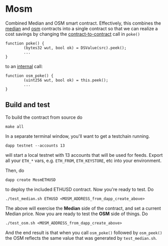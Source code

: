 # Mosm

Combined Median and OSM smart contract. Effectively, this combines the [median](https://github.com/chronicleprotocol/medianite) and [osm](https://github.com/makerdao/osm) contracts into a single contract so that we can realize a cost savings by changing the [contract-to-contract](https://github.com/makerdao/osm/blob/e36c874b4e14fba860e48c0cf99cd600c0c59efa/src/osm.sol#L133) call in `poke()`

```
function poke() {
        (bytes32 wut, bool ok) = DSValue(src).peek();
        ...
}
```

to an [internal](https://github.com/chronicleprotocol/mosm/blob/520226e71bbdf3c74c19688ac1006875c3bca35e/src/mosm.sol#L251) call:

```
function osm_poke() {
        (uint256 wut, bool ok) = this.peek();
        ...
}
```

## Build and test

To build the contract from source do

```
make all
```

In a separate terminal window, you'll want to get a testchain running.

```
dapp testnet --accounts 13
```

will start a local testnet with 13 accounts that will be used for feeds. Export all your `ETH_*` vars, e.g. `ETH_FROM`, `ETH_KEYSTORE`, etc into your environment.

Then, do

```
dapp create MosmETHUSD
```

to deploy the included ETHUSD contract. Now you're ready to test. Do

```
./test_median.sh ETHUSD <MOSM_ADDRESS_from_dapp_create_above>
```

The above will exercise the **Median** side of the contract, and set a current Median price. Now you are ready to test the **OSM** side of things. Do

```
./test_osm.sh <MOSM_ADDRESS_from_dapp_create_above>
```

And the end result is that when you call `osm_poke()` followed by `osm_peek()` the OSM reflects the same value that was generated by `test_median.sh`.


